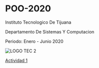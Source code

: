 # POO-2020

Instituto Tecnologico De Tijuana

Departamento De Sistemas Y Computacion

Periodo: Enero - Junio 2020

![LOGO TEC 2](https://github.com/Sebashhdez13/POO-2020/commit/486212be115cc4021b4f08eecdddf3e2a020d149#diff-753065d05430c1f0a48cf1c460f20bdb)

[Actividad 1](./Setup/README.md)